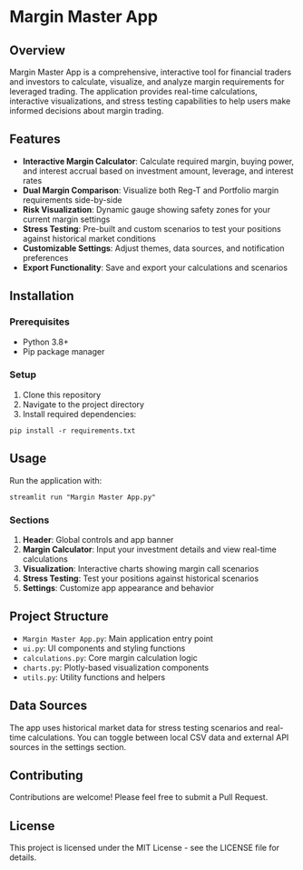 # Margin Master App

## Overview
Margin Master App is a comprehensive, interactive tool for financial traders and investors to calculate, visualize, and analyze margin requirements for leveraged trading. The application provides real-time calculations, interactive visualizations, and stress testing capabilities to help users make informed decisions about margin trading.

## Features
- **Interactive Margin Calculator**: Calculate required margin, buying power, and interest accrual based on investment amount, leverage, and interest rates
- **Dual Margin Comparison**: Visualize both Reg-T and Portfolio margin requirements side-by-side
- **Risk Visualization**: Dynamic gauge showing safety zones for your current margin settings
- **Stress Testing**: Pre-built and custom scenarios to test your positions against historical market conditions
- **Customizable Settings**: Adjust themes, data sources, and notification preferences
- **Export Functionality**: Save and export your calculations and scenarios

## Installation

### Prerequisites
- Python 3.8+
- Pip package manager

### Setup
1. Clone this repository
2. Navigate to the project directory
3. Install required dependencies:
```
pip install -r requirements.txt
```

## Usage
Run the application with:
```
streamlit run "Margin Master App.py"
```

### Sections
1. **Header**: Global controls and app banner
2. **Margin Calculator**: Input your investment details and view real-time calculations
3. **Visualization**: Interactive charts showing margin call scenarios
4. **Stress Testing**: Test your positions against historical scenarios
5. **Settings**: Customize app appearance and behavior

## Project Structure
- `Margin Master App.py`: Main application entry point
- `ui.py`: UI components and styling functions
- `calculations.py`: Core margin calculation logic
- `charts.py`: Plotly-based visualization components
- `utils.py`: Utility functions and helpers

## Data Sources
The app uses historical market data for stress testing scenarios and real-time calculations. You can toggle between local CSV data and external API sources in the settings section.

## Contributing
Contributions are welcome! Please feel free to submit a Pull Request.

## License
This project is licensed under the MIT License - see the LICENSE file for details. 